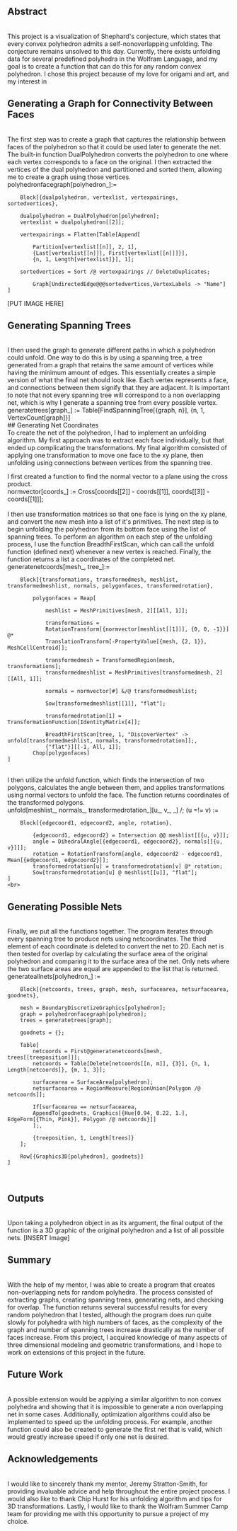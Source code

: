 ## Abstract
<br>
This project is a visualization of Shephard's conjecture, which states that every convex polyhedron admits a self-nonoverlapping unfolding. The conjecture remains unsolved to this day. Currently, there exists unfolding data for several predefined polyhedra in the Wolfram Language, and my goal is to create a function that can do this for any random convex polyhedron. I chose this project because of my love for origami and art, and my interest in 

## Generating a Graph for Connectivity Between Faces
<br>
The first step was to create a graph that captures the relationship between faces of the polyhedron so that it could be used later to generate the net. The built-in function DualPolyhedron converts the polyhedron to one where each vertex corresponds to a face on the original. I then extracted the vertices of the dual polyhedron and partitioned and sorted them, allowing me to create a graph using those vertices.
<br>
	polyhedronfacegraph[polyhedron_]:= 
    
		Block[{dualpolyhedron, vertexlist, vertexpairings, sortedvertices},

		dualpolyhedron = DualPolyhedron[polyhedron];  
		vertexlist = dualpolyhedron[[2]];   

		vertexpairings = Flatten[Table[Append[

			Partition[vertexlist[[n]], 2, 1], 
			{Last[vertexlist[[n]]], First[vertexlist[[n]]]}],  
			{n, 1, Length[vertexlist]}], 1];

		sortedvertices = Sort /@ vertexpairings // DeleteDuplicates; 

	        Graph[UndirectedEdge@@@sortedvertices,VertexLabels -> "Name"] 
    ]
    
[PUT IMAGE HERE]

## Generating Spanning Trees 
<br>
I then used the graph to generate different paths in which a polyhedron could unfold. One way to do this is by using a spanning tree, a tree generated from a graph that retains the same amount of vertices while having the minimum amount of edges. This essentially creates a simple version of what the final net should look like. Each vertex represents a face, and connections between them signify that they are adjacent. It is important to note that not every spanning tree will correspond to a non overlapping net, which is why I generate a spanning tree from every possible vertex.
<br>
	generatetrees[graph_] := Table[FindSpanningTree[{graph, n}], {n, 1, VertexCount[graph]}]
<br>
## Generating Net Coordinates
<br>
To create the net of the polyhedron, I had to implement an unfolding algorithm. My first approach was to extract each face individually, but that ended up complicating the transformations. My final algorithm consisted of applying one transformation to move one face to the xy plane, then unfolding using connections between vertices from the spanning tree. 

I first created a function to find the normal vector to a plane using the cross product.
<br>
	normvector[coords_] := Cross[coords[[2]] - coords[[1]], coords[[3]] - coords[[1]]];  
<br>
I then use transformation matrices so that one face is lying on the xy plane, and convert the new mesh into a list of it's primitives. The next step is to begin unfolding the polyhedron from its bottom face using the list of spanning trees. To perform an algorithm on each step of the unfolding process, I use the function BreadthFirstScan, which can call the unfold function (defined next) whenever a new vertex is reached. Finally, the function returns a list a coordinates of the completed net.
   <br> 
	generatenetcoords[mesh_, tree_]:=
    
		Block[{transformations, transformedmesh, meshlist, transformedmeshlist, normals, polygonfaces, transformedrotation},

			polygonfaces = Reap[

				meshlist = MeshPrimitives[mesh, 2][[All, 1]];

				transformations =      
				RotationTransform[{normvector[meshlist[[1]]], {0, 0, -1}}] @*   
				TranslationTransform[-PropertyValue[{mesh, {2, 1}}, MeshCellCentroid]];  

				transformedmesh = TransformedRegion[mesh, transformations];      
				transformedmeshlist = MeshPrimitives[transformedmesh, 2][[All, 1]];     

				normals = normvector[#] &/@ transformedmeshlist;    

				Sow[transformedmeshlist[[1]], "flat"];

				transformedrotation[1] = TransformationFunction[IdentityMatrix[4]];

				BreadthFirstScan[tree, 1, "DiscoverVertex" -> unfold[transformedmeshlist, normals, transformedrotation]];,  
				{"flat"}][[-1, All, 1]];
			Chop[polygonfaces]
	]
<br>	
I then utilize the unfold function, which finds the intersection of two polygons, calculates the angle between them, and applies transformations using normal vectors to unfold the face. The function returns coordinates of the transformed polygons.
<br>
	unfold[meshlist_, normals_, transformedrotation_][u_, v_, _] /; (u =!= v) :=

		Block[{edgecoord1, edgecoord2, angle, rotation},

			{edgecoord1, edgecoord2} = Intersection @@ meshlist[[{u, v}]]; 
			angle = DihedralAngle[{edgecoord1, edgecoord2}, normals[[{u, v}]]];
			rotation = RotationTransform[angle, edgecoord2 - edgecoord1, Mean[{edgecoord1, edgecoord2}]];
			transformedrotation[u] = transformedrotation[v] @* rotation;
			Sow[transformedrotation[u] @ meshlist[[u]], "flat"];
	]
    <br>
    
## Generating Possible Nets
<br>
Finally, we put all the functions together. The program iterates through every spanning tree to produce nets using netcoordinates. The third element of each coordinate is deleted to convert the net to 2D. Each net is then tested for overlap by calculating the surface area of the original polyhedron and comparing it to the surface area of the net. Only nets where the two surface areas are equal are appended to the list that is returned. 
<br>
	generateallnets[polyhedron_] := 
    
	    Block[{netcoords, trees, graph, mesh, surfacearea, netsurfacearea, goodnets},

	    mesh = BoundaryDiscretizeGraphics[polyhedron];   
	    graph = polyhedronfacegraph[polyhedron];
	    trees = generatetrees[graph];

	    goodnets = {};   

	    Table[     
		    netcoords = First@generatenetcoords[mesh, trees[[treeposition]]];    
		    netcoords = Table[Delete[netcoords[[n, m]], {3}], {n, 1, Length[netcoords]}, {m, 1, 3}];        

		    surfacearea = SurfaceArea[polyhedron];
		    netsurfacearea = RegionMeasure[RegionUnion[Polygon /@ netcoords]];

		    If[surfacearea == netsurfacearea,             
		    AppendTo[goodnets, Graphics[{Hue[0.94, 0.22, 1.], EdgeForm[{Thin, Pink}], Polygon /@ netcoords}]]        
		    ];,  

		    {treeposition, 1, Length[trees]} 
	    ];    

	    Row[{Graphics3D[polyhedron], goodnets}]
	]
<br>

## Outputs
<br>
Upon taking a polyhedron object in as its argument, the final output of the function is a 3D graphic of the original polyhedron and a list of all possible nets.
[INSERT Image]

## Summary 
<br>
With the help of my mentor, I was able to create a program that creates non-overlapping nets for random polyhedra. The process consisted of extracting graphs, creating spanning trees, generating nets, and checking for overlap. The function returns several successful results for every random polyhedron that I tested, although the program does run quite slowly for polyhedra with high numbers of faces, as the complexity of the graph and number of spanning trees increase drastically as the number of faces increase. From this project, I acquired knowledge of many aspects of three dimensional modeling and geometric transformations, and I hope to work on extensions of this project in the future.

## Future Work
<br>
A possible extension would be applying a similar algorithm to non convex polyhedra and showing that it is impossible to generate a non overlapping net in some cases. Additionally, optimization algorithms could also be implemented to speed up the unfolding process. For example, another function could also be created to generate the first net that is valid, which would greatly increase speed if only one net is desired.

## Acknowledgements
<br>
I would like to sincerely thank my mentor, Jeremy Stratton-Smith, for providing invaluable advice and help throughout the entire project process. I would also like to thank Chip Hurst for his unfolding algorithm and tips for 3D transformations. Lastly, I would like to thank the Wolfram Summer Camp team for providing me with this opportunity to pursue a project of my choice.
